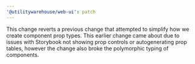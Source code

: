 ```yaml
---
'@utilitywarehouse/web-ui': patch
---
```


This change reverts a previous change that attempted to simplify how we create component prop types. This earlier change came about due to issues with Storybook not showing prop controls or autogenerating prop tables, however the change also broke the polymorphic typing of components.
